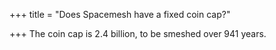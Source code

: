 +++
title = "Does Spacemesh have a fixed coin cap?"

+++
The coin cap is 2.4 billion, to be smeshed over 941 years.